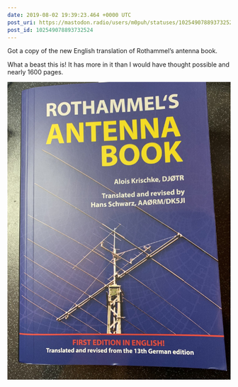 ```yaml
---
date: 2019-08-02 19:39:23.464 +0000 UTC
post_uri: https://mastodon.radio/users/m0puh/statuses/102549078893732524
post_id: 102549078893732524
---
```

Got a copy of the new English translation of Rothammel’s antenna book.

What a beast this is! It has more in it than I would have thought possible and nearly 1600 pages.


![The cover of Rothammel’s Antenna book. This is the first edition in English.  ](82274.jpg)

